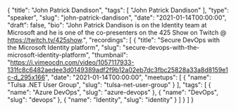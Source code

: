 {
  "title": "John Patrick Dandison",
  "tags": [
    "John Patrick Dandison"
  ],
  "type": "speaker",
  "slug": "john-patrick-dandison",
  "date": "2021-01-14T00:00:00",
  "draft": false,
  "bio": "John Patrick Dandison is on the Identity team at Microsoft and he is one of the co-presenters on the 425 Show on Twitch @ https://twitch.tv/425show.",
  "recordings": [
    {
      "title": "Secure DevOps with the Microsoft Identity platform",
      "slug": "secure-devops-with-the-microsoft-identity-platform",
      "thumbnail": "https://i.vimeocdn.com/video/1057117933-131fc8c6482aedee3d0149389adf2f9b12a02eb7dc3fbc25828a33a8d8159e1c-d_295x166",
      "date": "2021-01-14T00:00:00",
      "meetups": [
        {
          "name": "Tulsa .NET User Group",
          "slug": "tulsa-net-user-group"
        }
      ],
      "tags": [
        {
          "name": "Azure DevOps",
          "slug": "azure-devops"
        },
        {
          "name": "DevOps",
          "slug": "devops"
        },
        {
          "name": "Identity",
          "slug": "identity"
        }
      ]
    }
  ]
}